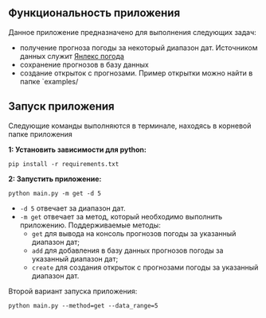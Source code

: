 ## Функциональность приложения
Данное приложение предназначено для выполнения следующих задач:
* получение прогноза погоды за некоторый диапазон дат. Источником данных служит
 [Янлекс погода](https://yandex.ru/pogoda/nizhny-novgorod)
* сохранение прогнозов в базу данных
* создание открыток с прогнозами. Пример открытки можно найти в папке `examples/

## Запуск приложения
Следующие команды выполняются в терминале, находясь в корневой папке приложения

**1: Установить зависимости для python:**
```
pip install -r requirements.txt 
```
**2: Запустить приложение:**
```
python main.py -m get -d 5
```
* `-d 5` отвечает за диапазон дат.
* `-m get` отвечает за метод, который необходимо выполнить приложению. Поддерживаемые методы:
    * `get` для вывода на консоль прогнозов погоды за указанный диапазон дат;
    * `add` для добавления в базу данных прогнозов погоды за указанный диапазон дат;
    * `create` для создания открыток с прогнозами погоды за указанный диапазон дат.

Второй вариант запуска приложения:
```
python main.py --method=get --data_range=5
```